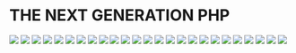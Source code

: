 # THE NEXT GENERATION PHP

![]('../images/IMG_5037.png')
![]('../images/IMG_5038.png')
![]('../images/IMG_5039.png')
![]('../images/IMG_5040.png')
![]('../images/IMG_5041.png')
![]('../images/IMG_5042.png')
![]('../images/IMG_5043.png')
![]('../images/IMG_5044.png')
![]('../images/IMG_5045.png')
![]('../images/IMG_5046.png')
![]('../images/IMG_5047.png')
![]('../images/IMG_5048.png')
![]('../images/IMG_5049.png')
![]('../images/IMG_5050.png')
![]('../images/IMG_5051.png')
![]('../images/IMG_5052.png')
![]('../images/IMG_5053.png')
![]('../images/IMG_5054.png')
![]('../images/IMG_5055.png')
![]('../images/IMG_5056.png')
![]('../images/IMG_5057.png')
![]('../images/IMG_5058.png')
![]('../images/IMG_5059.png')
![]('../images/IMG_5060.png')
![]('../images/IMG_5061.png')

